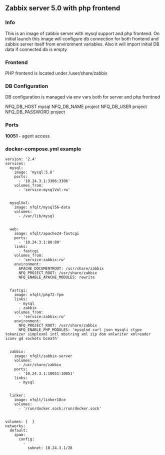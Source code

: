 
## Zabbix server 5.0 with php frontend
  
### Info
This is an image of zabbix server with mysql support and php frontend.
On initial launch this image will configure db connection for both frontend and zabbix server itself from environment variables. Also it will import initial DB data if connected db is empty

### Frontend
PHP frontend is located under /user/share/zabbix

### DB Configuration
DB configuration is managed via env vars both for server and php frontned

NFQ_DB_HOST     mysql
NFQ_DB_NAME     project
NFQ_DB_USER     project
NFQ_DB_PASSWORD project

### Ports
**10051** - agent access

### docker-compose.yml example
```
version: '2.4'
services:
  mysql:
    image: 'mysql:5.6'
    ports:
      - '10.24.3.1:3306:3306'
    volumes_from:
      - 'service:mysqlVol:rw'


  mysqlVol:
    image: nfqlt/mysql56-data
    volumes:
      - /var/lib/mysql


  web:
    image: nfqlt/apache24-fastcgi
    ports:
      - '10.24.3.1:80:80'
    links:
      - fastcgi
    volumes_from:
      - 'service:zabbix:rw'
    environment:
      APACHE_DOCUMENTROOT: /usr/share/zabbix
      NFQ_PROJECT_ROOT: /usr/share/zabbix
      NFQ_ENABLE_APACHE_MODULES: rewrite


  fastcgi:
    image: nfqlt/php72-fpm
    links:
      - mysql
      - zabbix
    volumes_from:
      - 'service:zabbix:rw'
    environment:
      NFQ_PROJECT_ROOT: /usr/share/zabbix
      NFQ_ENABLE_PHP_MODULES: 'mysqlnd curl json mysqli ctype tokenizer simplexml intl mbstring xml zip dom xmlwriter xmlreader iconv gd sockets bcmath'


  zabbix:
    image: nfqlt/zabbix-server
    volumes:
      - /usr/share/zabbix
    ports:
      - '10.24.3.1:10051:10051'
    links:
      - mysql


  linker:
    image: nfqlt/linker18ce
    volumes:
      - '/run/docker.sock:/run/docker.sock'


volumes: {  }
networks:
  default:
    ipam:
      config:
        -
          subnet: 10.24.3.1/28
```

